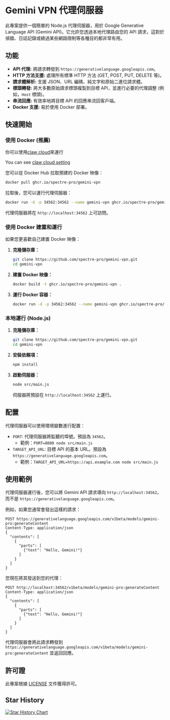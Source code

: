 # Gemini VPN 代理伺服器

此專案提供一個簡單的 Node.js 代理伺服器，用於 Google Generative Language API (Gemini API)。它允許您透過本地代理路由您的 API 請求，這對於偵錯、日誌記錄或繞過某些網路限制等各種目的都非常有用。

## 功能

*   **API 代理:** 將請求轉發到 `https://generativelanguage.googleapis.com`。
*   **HTTP 方法支援:** 處理所有標準 HTTP 方法 (GET, POST, PUT, DELETE 等)。
*   **請求體解析:** 支援 JSON、URL 編碼、純文字和原始二進位請求體。
*   **標頭轉發:** 將大多數原始請求標頭複製到目標 API，並進行必要的代理調整 (例如，`Host` 標頭)。
*   **串流回應:** 有效率地將目標 API 的回應串流回客戶端。
*   **Docker 支援:** 易於使用 Docker 部署。

## 快速開始

### 使用 Docker (推薦)

你可以使用[claw cloud](https://console.run.claw.cloud/signin?link=RGXA3AIOBR4S)來運行

You can see [claw cloud setting](https://github.com/spectre-pro/gemini-vpn?tab=readme-ov-file#claw-cloud-setting)

您可以從 Docker Hub 拉取預建的 Docker 映像：

```bash
docker pull ghcr.io/spectre-pro/gemini-vpn
```

拉取後，您可以運行代理伺服器：

```bash
docker run -d -p 34562:34562 --name gemini-vpn ghcr.io/spectre-pro/gemini-vpn
```

代理伺服器將在 `http://localhost:34562` 上可訪問。

### 使用 Docker 建置和運行

如果您更喜歡自己建置 Docker 映像：

1.  **克隆儲存庫：**
    ```bash
    git clone https://github.com/spectre-pro/gemini-vpn.git
    cd gemini-vpn
    ```
2.  **建置 Docker 映像：**
    ```bash
    docker build -t ghcr.io/spectre-pro/gemini-vpn .
    ```
3.  **運行 Docker 容器：**
    ```bash
    docker run -d -p 34562:34562 --name gemini-vpn ghcr.io/spectre-pro/gemini-vpn
    ```

### 本地運行 (Node.js)

1.  **克隆儲存庫：**
    ```bash
    git clone https://github.com/spectre-pro/gemini-vpn.git
    cd gemini-vpn
    ```
2.  **安裝依賴項：**
    ```bash
    npm install
    ```
3.  **啟動伺服器：**
    ```bash
    node src/main.js
    ```
    伺服器將預設在 `http://localhost:34562` 上運行。

## 配置

代理伺服器可以使用環境變數進行配置：

*   `PORT`: 代理伺服器將監聽的埠號。預設為 `34562`。
    *   範例：`PORT=8080 node src/main.js`
*   `TARGET_API_URL`: 目標 API 的基本 URL。預設為 `https://generativelanguage.googleapis.com`。
    *   範例：`TARGET_API_URL=https://api.example.com node src/main.js`

## 使用範例

代理伺服器運行後，您可以將 Gemini API 請求導向 `http://localhost:34562`，而不是 `https://generativelanguage.googleapis.com`。

例如，如果您通常會發出這樣的請求：

```
POST https://generativelanguage.googleapis.com/v1beta/models/gemini-pro:generateContent
Content-Type: application/json
{
  "contents": [
    {
      "parts": [
        {"text": "Hello, Gemini!"}
      ]
    }
  ]
}
```

您現在將其發送到您的代理：

```
POST http://localhost:34562/v1beta/models/gemini-pro:generateContent
Content-Type: application/json
{
  "contents": [
    {
      "parts": [
        {"text": "Hello, Gemini!"}
      ]
    }
  ]
}
```

代理伺服器會將此請求轉發到 `https://generativelanguage.googleapis.com/v1beta/models/gemini-pro:generateContent` 並返回回應。

## 許可證

此專案根據 [LICENSE](LICENSE) 文件獲得許可。

## Star History

<a href="https://www.star-history.com/#spectre-pro/gemini-vpn&Date">
 <picture>
   <source media="(prefers-color-scheme: dark)" srcset="https://api.star-history.com/svg?repos=spectre-pro/gemini-vpn&type=Date&theme=dark" />
   <source media="(prefers-color-scheme: light)" srcset="https://api.star-history.com/svg?repos=spectre-pro/gemini-vpn&type=Date" />
   <img alt="Star History Chart" src="https://api.star-history.com/svg?repos=spectre-pro/gemini-vpn&type=Date" />
 </picture>
</a>